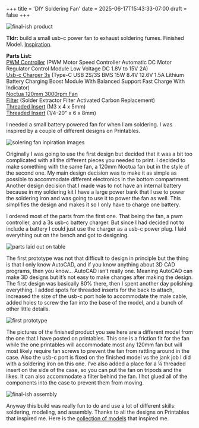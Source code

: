 +++
title = 'DIY Soldering Fan'
date = 2025-06-17T15:43:33-07:00
draft = false
+++

![final-ish product](/img/post/soldering-fan/thumb.png)

**Tldr:** build a small usb-c power fan to exhaust soldering fumes. Finished Model. [Inspiration](https://www.printables.com/@nathanmilton_2933646/collections/2435517).

**Parts List:**  
[PWM Controller](https://www.aliexpress.us/item/3256806846203226.html?spm=a2g0o.order_list.order_list_main.22.1ecd1802KBbPxW&gatewayAdapt=glo2usa) (PWM Motor Speed Controller Automatic DC Motor Regulator Control Module Low Voltage DC 1.8V to 15V 2A)  
[Usb-c Charger 3s](https://www.aliexpress.us/item/3256804660406598.html?spm=a2g0o.order_list.order_list_main.37.1ecd1802KBbPxW&gatewayAdapt=glo2usa) (Type-C USB 2S/3S BMS 15W 8.4V 12.6V 1.5A Lithium Battery Charging Boost Module With Balanced Support Fast Charge With Indicator)  
[Noctua 120mm 3000rpm Fan](https://a.co/d/hsGfntL)  
[Filter](https://a.co/d/an24vOl) (Solder Extractor Filter Activated Carbon Replacement)  
[Threaded Insert](https://a.co/d/hfyrOgr) (M3 x 4 x 5mm)  
[Threaded Insert](https://a.co/d/g7HItRM) (1/4-20" x 6 x 8mm)

I needed a small battery powered fan for when I am soldering. I was inspired by a couple of different designs on Printables. 

![solering fan inpiration images](/img/post/soldering-fan/1.png)

Originally I was going to use the first design but decided that it was a bit too complicated with all the different pieces you needed to print. I decided to make something with the same fan, a 120mm Noctua fan but in the style of the second one. My main design decision was to make it as simple as possible to accommodate different electronics in the bottom compartment. Another design decision that I made was to not have an internal battery because in my soldering kit I have a large power bank that I use to power the soldering iron and was going to use it to power the fan as well. This simplifies the design and makes it so I only have to charge one battery. 

I ordered most of the parts from the first one. That being the fan, a pwm controller, and a 3s usb-c battery charger. But since I had decided not to include a battery I could just use the charger as a usb-c power plug. I laid everything out on the bench and got to designing. 

![parts laid out on table](/img/post/soldering-fan/2.png)

The first prototype was not that difficult to design in principle but the thing is that I only know AutoCAD, and if you know anything about 3D CAD programs, then you know… AutoCAD isn’t really one. Meaning AutoCAD can make 3D designs but it’s not easy to make changes after making the design. The first design was basically 80% there, then I spent another day polishing everything. I added spots for threaded inserts for the back to attach, increased the size of the usb-c port hole to accommodate the male cable, added holes to screw the fan into the base of the model, and a bunch of other little details. 


![first prototype](/img/post/soldering-fan/3.png)

The pictures of the finished product you see here are a different model from the one that I have posted on printables. This one is a friction fit for the fan while the one printables will accommodate most any 120mm fan but will most likely require fan screws to prevent the fan from rattling around in the case. Also the usb-c port is fixed on the finished model vs the jank job I did with a soldering iron on this one. I’ve also added a place for a ¼ threaded insert on the side of the case, so you can put the fan on tripods and the likes. It can also accommodate a filter behind the fan. I hot glued all of the components into the case to prevent them from moving.


![final-ish assembly](/img/post/soldering-fan/4.png)

Anyway this build was really fun to do and use a lot of different skills: soldering, modeling, and assembly. Thanks to all the designs on Printables that inspired me. Here is the [collection of models](https://www.printables.com/@nathanmilton_2933646/collections/2435517) that inspired me. 

